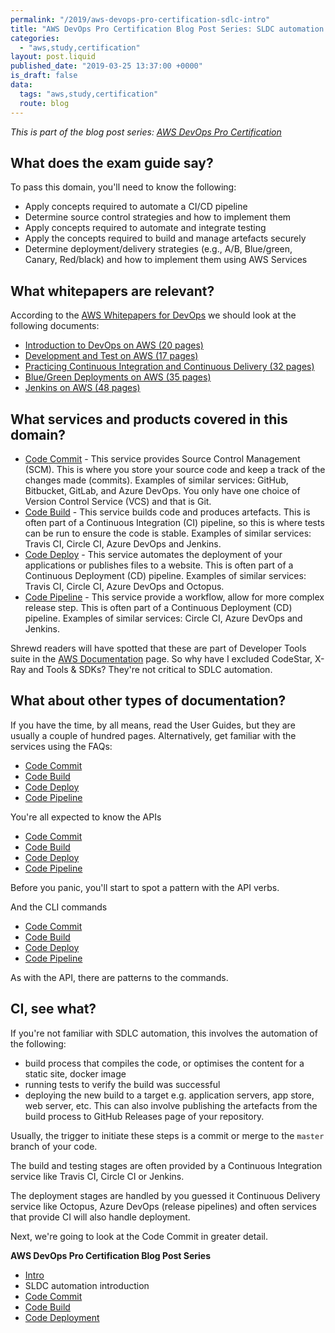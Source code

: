 ```yaml
---
permalink: "/2019/aws-devops-pro-certification-sdlc-intro"
title: "AWS DevOps Pro Certification Blog Post Series: SLDC automation introduction"
categories:
  - "aws,study,certification"
layout: post.liquid
published_date: "2019-03-25 13:37:00 +0000"
is_draft: false
data:
  tags: "aws,study,certification"
  route: blog
---
```


_This is part of the blog post series: [AWS DevOps Pro Certification](/2019/aws-devops-pro-certification-intro/)_

## What does the exam guide say?

To pass this domain, you'll need to know the following:

- Apply concepts required to automate a CI/CD pipeline
- Determine source control strategies and how to implement them
- Apply concepts required to automate and integrate testing
- Apply the concepts required to build and manage artefacts securely
- Determine deployment/delivery strategies (e.g., A/B, Blue/green, Canary, Red/black) and how to
implement them using AWS Services

## What whitepapers are relevant?

According to the [AWS Whitepapers for DevOps](https://aws.amazon.com/whitepapers/#dev-ops) we should look at the following documents:

- [Introduction to DevOps on AWS (20 pages)](https://d1.awsstatic.com/whitepapers/AWS_DevOps.pdf)
- [Development and Test on AWS (17 pages)](https://d1.awsstatic.com/whitepapers/aws-development-test-environments.pdf)
- [Practicing Continuous Integration and Continuous Delivery (32 pages)](https://d1.awsstatic.com/whitepapers/DevOps/practicing-continuous-integration-continuous-delivery-on-AWS.pdf)
- [Blue/Green Deployments on AWS (35 pages)](https://d1.awsstatic.com/whitepapers/AWS_Blue_Green_Deployments.pdf)
- [Jenkins on AWS (48 pages)](https://d1.awsstatic.com/whitepapers/jenkins-on-aws.pdf)


## What services and products covered in this domain?

- [Code Commit](https://docs.aws.amazon.com/codecommit/index.html?id=docs_gateway#lang/en_us) - This service provides Source Control Management (SCM). This is where you store your source code and keep a track of the changes made (commits). Examples of similar services: GitHub, Bitbucket, GitLab, and Azure DevOps. You only have one choice of Version Control Service (VCS) and that is Git.
- [Code Build](https://docs.aws.amazon.com/codebuild/index.html?id=docs_gateway#lang/en_us) - This service builds code and produces artefacts. This is often part of a Continuous Integration (CI) pipeline, so this is where tests can be run to ensure the code is stable. Examples of similar services: Travis CI, Circle CI, Azure DevOps and Jenkins.
- [Code Deploy](https://docs.aws.amazon.com/codedeploy/index.html?id=docs_gateway#lang/en_us) -  This service automates the deployment of your applications or publishes files to a website. This is often part of a Continuous Deployment (CD) pipeline. Examples of similar services: Travis CI, Circle CI, Azure DevOps and Octopus.
- [Code Pipeline](https://docs.aws.amazon.com/codepipeline/index.html?id=docs_gateway#lang/en_us) - This service provide a workflow, allow for more complex release step. This is often part of a Continuous Deployment (CD) pipeline. Examples of similar services: Circle CI, Azure DevOps and Jenkins. 

Shrewd readers will have spotted that these are part of Developer Tools suite in the [AWS Documentation](https://docs.aws.amazon.com/index.html?nc2=h_ql_doc#lang/en_us) page. So why have I excluded CodeStar, X-Ray and Tools & SDKs? They're not critical to SDLC automation.

## What about other types of documentation?

If you have the time, by all means, read the User Guides, but they are usually a couple of hundred pages. Alternatively, get familiar with the services using the FAQs:

- [Code Commit](https://aws.amazon.com/codecommit/faqs/)
- [Code Build](https://aws.amazon.com/codebuild/faqs/)
- [Code Deploy](https://aws.amazon.com/codedeploy/faqs/)
- [Code Pipeline](https://aws.amazon.com/codepipeline/faqs/)

You're all expected to know the APIs

- [Code Commit](https://docs.aws.amazon.com/codecommit/latest/APIReference/index.html)
- [Code Build](https://docs.aws.amazon.com/codebuild/latest/APIReference/Welcome.html)
- [Code Deploy](https://docs.aws.amazon.com/codedeploy/latest/APIReference/index.html)
- [Code Pipeline](https://docs.aws.amazon.com/codepipeline/latest/APIReference/index.html)

Before you panic, you'll start to spot a pattern with the API verbs.

And the CLI commands 

- [Code Commit](https://docs.aws.amazon.com/cli/latest/reference/codecommit/index.html)
- [Code Build](https://docs.aws.amazon.com/cli/latest/reference/codebuild/index.html)
- [Code Deploy](https://docs.aws.amazon.com/cli/latest/reference/deploy/index.html)
- [Code Pipeline](https://docs.aws.amazon.com/cli/latest/reference/codepipeline/index.html)

As with the API, there are patterns to the commands.

## CI, see what?

If you're not familiar with SDLC automation, this involves the automation of the following:

- build process that compiles the code, or optimises the content for a static site, docker image
- running tests to verify the build was successful
- deploying the new build to a target e.g. application servers, app store, web server, etc. This can also involve publishing the artefacts from the build process to GitHub Releases page of your repository.

Usually, the trigger to initiate these steps is a commit or merge to the `master` branch of your code.

The build and testing stages are often provided by a Continuous Integration service like Travis CI, Circle CI or Jenkins.

The deployment stages are handled by you guessed it Continuous Delivery service like Octopus, Azure DevOps (release pipelines) and often services that provide CI will also handle deployment.

Next, we're going to look at the Code Commit in greater detail.

**AWS DevOps Pro Certification Blog Post Series**

- [Intro](/2019/aws-devops-pro-certification-intro/)
- SLDC automation introduction
- [Code Commit](/2019/aws-devops-pro-certification-code-commit/)
- [Code Build](/2019/blog/aws-devops-pro-certification-code-build/)
- [Code Deployment](/2019/aws-devops-pro-certification-code-deploy/)